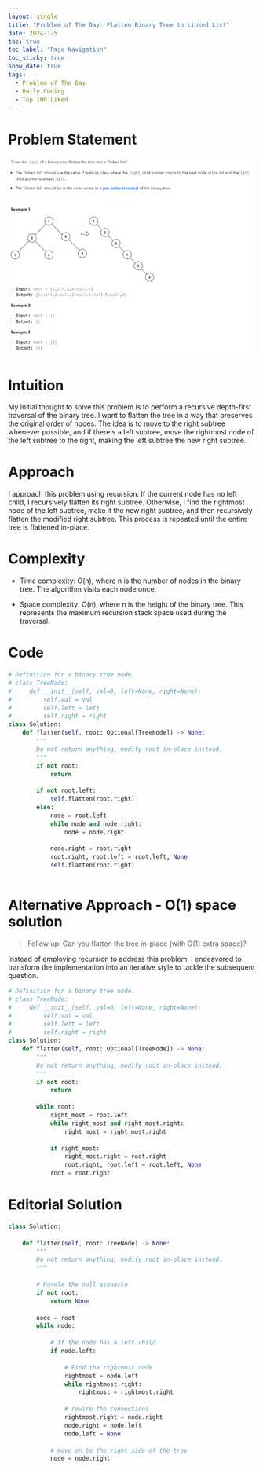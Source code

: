 ```yaml
---
layout: single
title: "Problem of The Day: Flatten Binary Tree to Linked List"
date: 2024-1-5
toc: true
toc_label: "Page Navigation"
toc_sticky: true
show_date: true
tags:
  - Problem of The Day
  - Daily Coding
  - Top 100 Liked
---
```

# Problem Statement
![problem](/assets/images/2024-01-05_18-36-21-flatten-binary-tree.png)
# Intuition
My initial thought to solve this problem is to perform a recursive depth-first traversal of the binary tree. I want to flatten the tree in a way that preserves the original order of nodes. The idea is to move to the right subtree whenever possible, and if there's a left subtree, move the rightmost node of the left subtree to the right, making the left subtree the new right subtree.

# Approach
I approach this problem using recursion. If the current node has no left child, I recursively flatten its right subtree. Otherwise, I find the rightmost node of the left subtree, make it the new right subtree, and then recursively flatten the modified right subtree. This process is repeated until the entire tree is flattened in-place.

# Complexity
- Time complexity:
O(n), where n is the number of nodes in the binary tree. The algorithm visits each node once.

- Space complexity:
O(n), where n is the height of the binary tree. This represents the maximum recursion stack space used during the traversal.

# Code
```python 
# Definition for a binary tree node.
# class TreeNode:
#     def __init__(self, val=0, left=None, right=None):
#         self.val = val
#         self.left = left
#         self.right = right
class Solution:
    def flatten(self, root: Optional[TreeNode]) -> None:
        """
        Do not return anything, modify root in-place instead.
        """
        if not root:
            return

        if not root.left:
            self.flatten(root.right)
        else:
            node = root.left
            while node and node.right:
                node = node.right
            
            node.right = root.right
            root.right, root.left = root.left, None
            self.flatten(root.right)
            
```

# Alternative Approach - O(1) space solution
>Follow up: Can you flatten the tree in-place (with O(1) extra space)?

Instead of employing recursion to address this problem, I endeavored to transform the implementation into an iterative style to tackle the subsequent question.

```python
# Definition for a binary tree node.
# class TreeNode:
#     def __init__(self, val=0, left=None, right=None):
#         self.val = val
#         self.left = left
#         self.right = right
class Solution:
    def flatten(self, root: Optional[TreeNode]) -> None:
        """
        Do not return anything, modify root in-place instead.
        """
        if not root:
            return

        while root:
            right_most = root.left
            while right_most and right_most.right:
                right_most = right_most.right
            
            if right_most:
                right_most.right = root.right
                root.right, root.left = root.left, None
            root = root.right
```
# Editorial Solution
```python
class Solution:
    
    def flatten(self, root: TreeNode) -> None:
        """
        Do not return anything, modify root in-place instead.
        """
        
        # Handle the null scenario
        if not root:
            return None
        
        node = root
        while node:
            
            # If the node has a left child
            if node.left:
                
                # Find the rightmost node
                rightmost = node.left
                while rightmost.right:
                    rightmost = rightmost.right
                
                # rewire the connections
                rightmost.right = node.right
                node.right = node.left
                node.left = None
            
            # move on to the right side of the tree
            node = node.right
```
